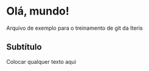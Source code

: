 # Olá, mundo!

Arquivo de exemplo para o treinamento de git da Iteris

## Subtítulo

Colocar qualquer texto aqui
